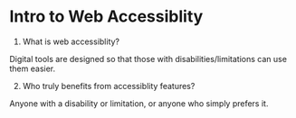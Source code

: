# Intro to Web Accessiblity

1. What is web accessiblity?

Digital tools are designed so that those with disabilities/limitations can use them easier.

2. Who truly benefits from accessiblity features?

Anyone with a disability or limitation, or anyone who simply prefers it.
